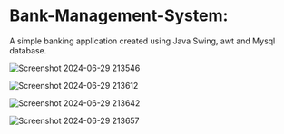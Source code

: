 # Bank-Management-System:
A simple banking application created using Java Swing, awt and Mysql database.

![Screenshot 2024-06-29 213546](https://github.com/AlmeidaRisa/Bank-Management-System/assets/123308917/6978844b-2079-4ab4-928d-cd89a0c7bb74)

![Screenshot 2024-06-29 213612](https://github.com/AlmeidaRisa/Bank-Management-System/assets/123308917/b0fa5c34-38dc-45f0-b20e-a5c50b06f65b)

![Screenshot 2024-06-29 213642](https://github.com/AlmeidaRisa/Bank-Management-System/assets/123308917/7738e30f-ed5b-4483-a920-0d8df87cade3)

![Screenshot 2024-06-29 213657](https://github.com/AlmeidaRisa/Bank-Management-System/assets/123308917/706823c1-3d3f-4ff8-a78f-de9856d1f30c)


